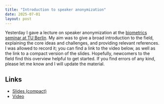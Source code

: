 ```yaml
---
title: "Introduction to speaker anonymization"
date: 2025-07-01
layout: post
---
```


Yesterday I gave a lecture on speaker anonymization at the [biometrics seminar at TU Berlin](https://www.tu.berlin/en/qu/study-and-teaching/course-offer/courses/sommersemester/biometric-identification-verification).
My aim was to give a broad introduction to the field, explaining the core ideas and challenges, and providing relevant references.
I was allowed to record it; you can find a link to the video below, as well as the link to a compact version of the slides.
Hopefully, newcomers to the field find this overview helpful to get started.
If you find errors of any kind, please let me know and I will update the material.

## Links

- [Slides (compact)](https://docs.google.com/presentation/d/1AmuQ_B2goPfDkGMlTgWU7C9XHqi9PqQY1a18r-ZCz0I/edit?usp=sharing)
- [Video](https://youtu.be/I4TESl4UW9o)
